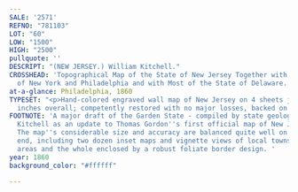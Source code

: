 ```yaml
---
SALE: '2571'
REFNO: "781103"
LOT: "60"
LOW: "1500"
HIGH: "2500"
pullquote: ''
DESCRIPT: "(NEW JERSEY.) William Kitchell."
CROSSHEAD: 'Topographical Map of the State of New Jersey Together with the Vicinities
  of New York and Philadelphia and with Most of the State of Delaware. '
at-a-glance: Philadelphia, 1860
TYPESET: "<p>Hand-colored engraved wall map of New Jersey on 4 sheets joined. 67½x58
  inches overall; competently restored with no major losses, backed on modern canvas.</p>"
FOOTNOTE: 'A major draft of the Garden State - compiled by state geologist William
  Kitchell as an update to Thomas Gordon''s first official map of New Jersey (1828).
  The map''s considerable size and accuracy are balanced quite well on the aesthetic
  end, including two dozen inset maps and vignette views of local towns in the surrounding
  areas and the whole enclosed by a robust foliate border design. '
year: 1860
background_color: "#ffffff"

---
```

